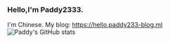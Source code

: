 ### Hello,I'm Paddy2333.
I'm Chinese.
My blog: https://hello.paddy233-blog.ml
![Paddy's GitHub stats](https://github-readme-stats.vercel.app/api?username=Paddy2333&count_private=true&show_icons=true)

